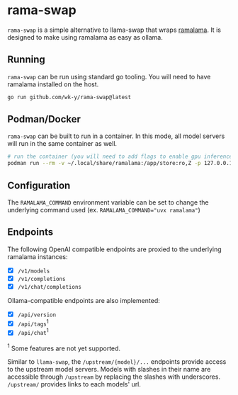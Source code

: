 # rama-swap

`rama-swap` is a simple alternative to llama-swap that wraps [ramalama](https://github.com/containers/ramalama).
It is designed to make using ramalama as easy as ollama.

## Running

`rama-swap` can be run using standard go tooling.
You will need to have ramalama installed on the host.

```bash
go run github.com/wk-y/rama-swap@latest
```

## Podman/Docker

`rama-swap` can be built to run in a container.
In this mode, all model servers will run in the same container as well.

```bash
# run the container (you will need to add flags to enable gpu inference)
podman run --rm -v ~/.local/share/ramalama:/app/store:ro,Z -p 127.0.0.1:4917:4917 ghcr.io/wk-y/rama-swap:master
```

## Configuration

The `RAMALAMA_COMMAND` environment variable can be set to change the underlying command used (ex. `RAMALAMA_COMMAND="uvx ramalama"`)

## Endpoints

The following OpenAI compatible endpoints are proxied to the underlying ramalama instances:

- [x] `/v1/models`
- [x] `/v1/completions`
- [x] `/v1/chat/completions`

Ollama-compatible endpoints are also implemented:

- [x] `/api/version`
- [x] `/api/tags`$^1$
- [x] `/api/chat`$^1$

$^1$ Some features are not yet supported.

Similar to `llama-swap`, the `/upstream/{model}/...` endpoints provide access to the upstream model servers.
Models with slashes in their name are accessible through `/upstream` by replacing the slashes with underscores.
`/upstream/` provides links to each models' url.
